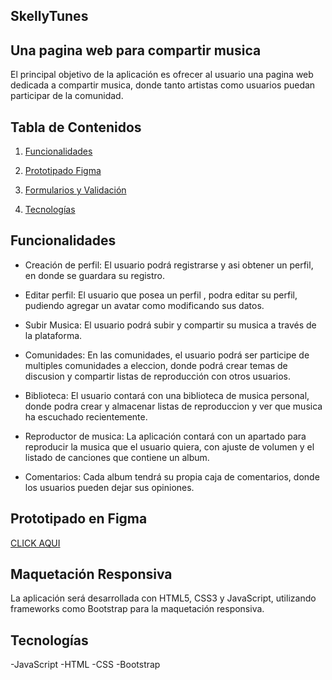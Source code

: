 ## SkellyTunes
## Una pagina web para compartir musica

El principal objetivo de la aplicación es ofrecer al usuario una pagina web dedicada a compartir musica, donde tanto artistas como usuarios puedan participar de la comunidad. 
## Tabla de Contenidos

1. [Funcionalidades](#funcionalidades)
2. [Prototipado Figma](#prototipadoenfigma)

4. [Formularios y Validación](#formulariosyvalidación)
5. [Tecnologías](#tecnologías)


## Funcionalidades

- Creación de perfil: El usuario podrá registrarse y asi obtener un perfil, en donde se guardara su registro.
  
- Editar perfil: El usuario que posea un perfil , podra editar su perfil, pudiendo agregar un avatar como modificando sus datos.
  
- Subir Musica: El usuario podrá subir y compartir su musica a través de la plataforma.
  
- Comunidades: En las comunidades, el usuario podrá ser participe de multiples comunidades a eleccion, donde podrá crear temas de discusion y compartir listas de reproducción con otros usuarios.
  
- Biblioteca: El usuario contará con una biblioteca de musica personal, donde podra crear y almacenar listas de reproduccion y ver que musica ha escuchado recientemente.
  
- Reproductor de musica: La aplicación contará con un apartado para reproducir la musica que el usuario quiera, con ajuste de volumen y el listado de canciones que contiene un album.

- Comentarios: Cada album tendrá su propia caja de comentarios, donde los usuarios pueden dejar sus opiniones.
  
 

## Prototipado en Figma

[CLICK AQUI](https://www.figma.com/proto/v62UgfvKEGSAvfzlcopPht/Prototipado?node-id=56-379&node-type=CANVAS&scaling=scale-down&content-scaling=fixed&page-id=0%3A1&starting-point-node-id=56%3A379)

## Maquetación Responsiva
La aplicación será desarrollada con HTML5, CSS3 y JavaScript, utilizando frameworks como Bootstrap para la
maquetación responsiva.

## Tecnologías
-JavaScript
-HTML
-CSS
-Bootstrap
